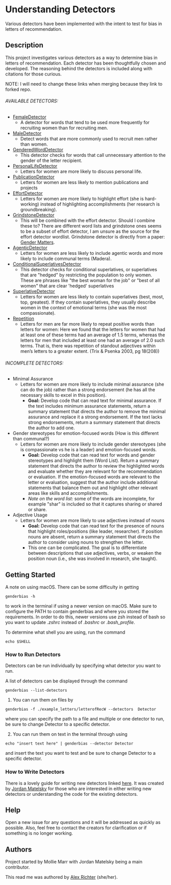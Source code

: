 # Understanding Detectors

Various detectors have been implemented with the intent to test for bias in letters of recommendation.

## Description
This project investigates various detectors as a way to determine bias in letters of recommendation. Each detector has been thoughtfully chosen and developed. The reasoning behind the detectors is included along with citations for those curious.

NOTE: I will need to change these links when merging because they link to forked repo.

###### AVAILABLE DETECTORS:
* [FemaleDetector](https://github.com/ajrichter7/gender-bias/tree/master/genderbias/femalewords)
  * A detector for words that tend to be used more frequently for recruiting women than for recruiting men.
* [MaleDetector](https://github.com/ajrichter7/gender-bias/tree/master/genderbias/malewords)
  * Detect words that are more commonly used to recruit men rather than women.
* [GenderedWordDetector](https://github.com/ajrichter7/gender-bias/tree/master/genderbias/genderedwords)
  * This detector checks for words that call unnecessary attention to the gender of the letter recipient.
* [PersonalLifeDetector](https://github.com/ajrichter7/gender-bias/tree/master/genderbias/personal_life)
  * Letters for women are more likely to discuss personal life.
* [PublicationDetector](https://github.com/ajrichter7/gender-bias/tree/master/genderbias/publications)
  * Letters for women are less likely to mention publications and projects
* [EffortDetector](https://github.com/ajrichter7/gender-bias/tree/master/genderbias/effort)
  * Letters for women are more likely to highlight effort (she is hard-working) instead of highlighting accomplishments (her research is groundbreaking).
* [GrindstoneDetector](https://github.com/ajrichter7/gender-bias/tree/master/genderbias/grindstone)
  * This will be combined with the effort detector. Should I combine these to? There are different word lists and grindstone ones seems to be a subset of effort detector, I am unsure as the source for the effort detector wordlist. Grindstone detector is directly from a paper: [Gender Matters](https://physicstoday.scitation.org/doi/10.1063/PT.3.3870).
* [AgenticDetector](https://github.com/ajrichter7/gender-bias/tree/master/genderbias/agentic)
  * Letters for women are less likely to include agentic words and more likely to include communal terms (Madera).
* [ConditionalSuperlativesDetector](https://github.com/ajrichter7/gender-bias/tree/master/genderbias/conditionalsuperlatives)
  * This detector checks for conditional superlatives, or superlatives that are "hedged" by restricting the population to only women. These are phrases like "the best woman for the job" or "best of all women" that are clear 'hedged' superlatives
* [SuperlativeDetector](https://github.com/ajrichter7/gender-bias/tree/master/genderbias/superlatives)
  * Letters for women are less likely to contain superlatives (best, most, top, greatest). If they contain superlatives, they usually describe women in the context of emotional terms (she was the most compassionate).
* [Repetition](https://github.com/ajrichter7/gender-bias/tree/master/genderbias/repetition)
  * Letters for men are far more likely to repeat positive words than letters for women: Here we found that the letters for women that had at least one of these terms had an average of 1.5 terms, whereas the letters for men that included at least one had an average of 2.0 such terms. That is, there was repetition of standout adjectives within men’s letters to a greater extent. (Trix & Psenka 2003, pg 18(208))
###### INCOMPLETE DETECTORS:


* Minimal Assurance
  * Letters for women are more likely to include minimal assurance (she can do the job) rather than a strong endorsement (he has all the necessary skills to excel in this position).
    * **Goal:** Develop code that can read text for minimal assurance. If the text includes minimum assurance statements, return a summary statement that directs the author to remove the minimal assurance and replace it a strong endorsement. If the text lacks strong endorsements, return a summary statement that directs the author to add one.
* Gender stereotypes for emotion-focused words (How is this different than communal?)
  * Letters for women are more likely to include gender stereotypes (she is compassionate vs he is a leader) and emotion-focused words.
    * **Goal:** Develop code that can read text for words and gender stereotypes and highlight them (Word List). Return a summary statement that directs the author to review the highlighted words and evaluate whether they are relevant for the recommendation or evaluation. If the emotion-focused words are relevant to the letter or evaluation, suggest that the author include additional statements that balance them out and highlight other relevant areas like skills and accomplishments.
    * *Note on the word list:* some of the words are incomplete, for example "shar" is included so that it  captures sharing or shared or share.
* Adjective Usage
  * Letters for women are more likely to use adjectives instead of nouns
    * **Goal:** Develop code that can read text for the presence of nouns that highlight roles/positions (like leader, researcher). If position nouns are absent, return a summary statement that directs the author to consider using nouns to strengthen the letter.
    * This one can be complicated. The goal is to differentiate between descriptions that use adjectives, verbs, or weaken the position noun (i.e., she was involved in research, she taught).


## Getting Started

A note on using macOS. There can be some difficulty in getting

```
genderbias -h
```
to work in the terminal if using a newer version on macOS. Make sure to configure the PATH to contain
genderbias and where you stored the requirements. In order to do this, newer versions use zsh instead of bash so you want to update *.zshrc* instead of *.bashrc* or *.bash_profile*.

To determine what shell you are using, run the command
```
echo $SHELL
```

### How to Run Detectors

Detectors can be run individually by specifying what detector you want to run.

A list of detectors can be displayed through the command

```
genderbias --list-detectors
```
1. You can run them on files by
```
genderbias -f ./example_letters/letterofRecW --detectors  Detector    
```
where you can specify the path to a file and multiple or one detector to run, be sure to change Detector to a specific detector.

2. You can run them on text in the terminal through using
```
echo "insert text here" | genderbias --detector Detector
```
and insert the text you want to test and be sure to change Detector to a specific detector.


### How to Write Detectors

There is a lovely guide for writing new detectors linked [here](https://github.com/gender-bias/gender-bias/tree/master/docs/hacking). It was created by [Jordan Matelsky](https://github.com/j6k4m8) for those who are interested in either writing new detectors or understanding the code for the existing detectors.

## Help

Open a new issue for any questions and it will be addressed as quickly as possible. Also, feel free to contact the creators for clarification or if something is no longer working.


## Authors
Project started by Mollie Marr with Jordan Matelsky being a main contributor.

This read me was authored by [Alex Richter](https://github.com/ajrichter7) (she/her).
